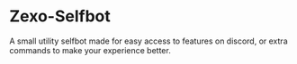 # Zexo-Selfbot
A small utility selfbot made for easy access to features on discord, or extra commands to make your experience better.
